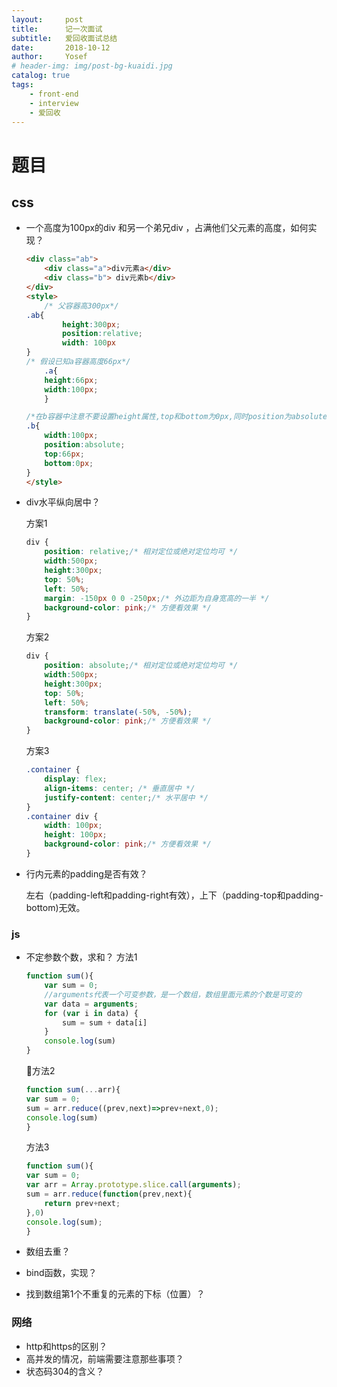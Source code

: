 ```yaml
---
layout:     post
title:      记一次面试
subtitle:   爱回收面试总结
date:       2018-10-12
author:     Yosef
# header-img: img/post-bg-kuaidi.jpg
catalog: true
tags:
    - front-end
    - interview
    - 爱回收
---
```


# 题目

## css

- 一个高度为100px的div 和另一个弟兄div ，占满他们父元素的高度，如何实现？
    ```html
    <div class="ab">  
        <div class="a">div元素a</div>
        <div class="b"> div元素b</div>
    </div>
    <style>
        /* 父容器高300px*/
    .ab{
            height:300px;
            position:relative;
            width: 100px
    }
    /* 假设已知a容器高度66px*/
        .a{
        height:66px;
        width:100px;
        }

    /*在b容器中注意不要设置height属性,top和bottom为0px,同时position为absolute时,b容器就会自动将剩余的填满 */
    .b{
        width:100px;
        position:absolute;
        top:66px;
        bottom:0px;
    }
    </style>
    ```

- div水平纵向居中？

    方案1
    ```css
    div {
        position: relative;/* 相对定位或绝对定位均可 */
        width:500px;
        height:300px;
        top: 50%;
        left: 50%;
        margin: -150px 0 0 -250px;/* 外边距为自身宽高的一半 */
        background-color: pink;/* 方便看效果 */
    }
    ```
    方案2
    ```css
    div {
        position: absolute;/* 相对定位或绝对定位均可 */
        width:500px;
        height:300px;
        top: 50%;
        left: 50%;
        transform: translate(-50%, -50%);
        background-color: pink;/* 方便看效果 */
    }
    ```

    方案3
    ```css
    .container {
        display: flex;
        align-items: center; /* 垂直居中 */
        justify-content: center;/* 水平居中 */
    }
    .container div {
        width: 100px;
        height: 100px;
        background-color: pink;/* 方便看效果 */
    }  
    ```

- 行内元素的padding是否有效？

    左右（padding-left和padding-right有效），上下（padding-top和padding-bottom)无效。

### js

- 不定参数个数，求和？
    方法1

    ```js
    function sum(){
        var sum = 0;
        //arguments代表一个可变参数，是一个数组，数组里面元素的个数是可变的
        var data = arguments;
        for (var i in data) {
            sum = sum + data[i]
        }
        console.log(sum)
    }
    ```

    方法2

    ```js
    function sum(...arr){
    var sum = 0;
    sum = arr.reduce((prev,next)=>prev+next,0);
    console.log(sum)
    }
    ```

    方法3

    ```js
    function sum(){
    var sum = 0;
    var arr = Array.prototype.slice.call(arguments);
    sum = arr.reduce(function(prev,next){
        return prev+next;
    },0)
    console.log(sum);
    }
    ```

- 数组去重？

- bind函数，实现？

- 找到数组第1个不重复的元素的下标（位置）？

### 网络

- http和https的区别？
- 高并发的情况，前端需要注意那些事项？
- 状态码304的含义？